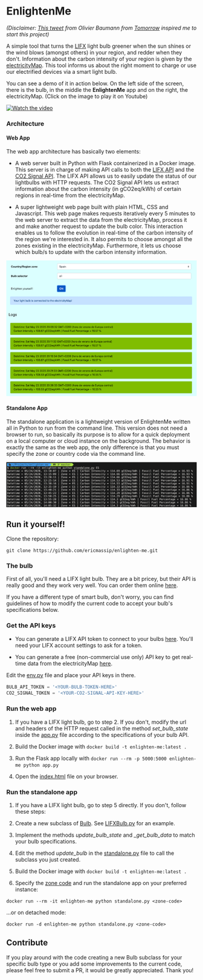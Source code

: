 # EnlightenMe

_(Disclaimer: [This tweet](https://twitter.com/obauma/status/1220624748062953472?ref_src=twsrc%5Etfw%7Ctwcamp%5Etweetembed%7Ctwterm%5E1220624748062953472&ref_url=https%3A%2F%2Fwww.tmrow.com%2Fblog%2F5-climate-myths-that-need-to-die%2F)
from Olivier Baumann from [Tomorrow](https://www.tmrow.com/) inspired me to start this project)_

A simple tool that turns the [LIFX](https://eu.lifx.com/) light bulb greener when the sun shines or the wind blows 
(amongst others) in your region, and redder when they don't. Information about the carbon intensity of your region
is given by the [electricityMap](https://www.electricitymap.org/map). This tool informs us about the right moment 
to charge or use our electrified devices via a smart light bulb.

You can see a demo of it in action below. On the left side of the screen, there is the bulb, in the middle the **EnlightenMe**
app and on the right, the electricityMap. (Click on the image to play it on Youtube)

[![Watch the video](https://img.youtube.com/vi/uwskfGy-IjY/maxresdefault.jpg)](https://youtu.be/uwskfGy-IjY)


### Architecture

#### Web App
The web app architecture has basically two elements:

* A web server built in Python with Flask containerized in a Docker image. This server is in charge of making
API calls to both the [LIFX API](https://api.developer.lifx.com/) and the [CO2 Signal API](https://docs.co2signal.com/).
The LIFX API allows us to easily update the status of our lightbulbs with HTTP requests. The CO2 Signal API
lets us extract information about the carbon intensity (in gCO2eq/kWh) of certain regions in real-time from the
electricityMap.

* A super lightweight web page built with plain HTML, CSS and Javascript. This web page makes requests iteratively 
every 5 minutes to the web server to extract the data from the electricityMap, process it and make another request to
update the bulb color. This interaction enables us to follow the evolution in real-time of the carbon intensity of
the region we're interested in. It also permits to choose amongst all the zones existing in the 
electricityMap. Furthermore, it lets us choose which bulb/s to update with the carbon intensity information.

![EnlightenMe time evolution](web/img/enlighten_me_time_evolution.png)


#### Standalone App
The standalone application is a lightweight version of EnlightenMe written all in Python to run from the command line. 
This version does not need a browser to run, so basically its purpose is to allow for a quick deployment on a local 
computer or cloud instance on the background. The behavior is exactly the same as the web app, the only difference is 
that you must specify the zone or country code via the command line.

![EnlightenMe standalone](web/img/enlighten_me_standalone.png)

## Run it yourself!

Clone the repository:

```shell script
git clone https://github.com/ericmassip/enlighten-me.git
```

### The bulb

First of all, you'll need a LIFX light bulb. They are a bit pricey, but their API is really good and they work very well.
You can order them online [here](https://eu.lifx.com/).

If you have a different type of smart bulb, don't worry, you can find guidelines of how to modify the current code to 
accept your bulb's specifications below.

### Get the API keys

* You can generate a LIFX API token to connect to your bulbs [here](https://api.developer.lifx.com/docs/authentication). 
You'll need your LIFX account settings to ask for a token.

* You can generate a free (non-commercial use only) API key to get real-time data from the electricityMap [here](https://docs.co2signal.com/).

Edit the [env.py](https://github.com/ericmassip/enlighten-me/blob/master/env.py) file and place your API keys in there.

```python
BULB_API_TOKEN = '<YOUR-BULB-TOKEN-HERE>'
CO2_SIGNAL_TOKEN = '<YOUR-CO2-SIGNAL-API-KEY-HERE>'
```

### Run the web app

1. If you have a LIFX light bulb, go to step 2. If you don't, modify the url and headers of the HTTP request called in the 
method *set_bulb_state* inside the [app.py](https://github.com/ericmassip/enlighten-me/blob/master/app.py) file 
according to the specifications of your bulb API.

2. Build the Docker image with ```docker build -t enlighten-me:latest .```

3. Run the Flask app locally with ```docker run --rm -p 5000:5000 enlighten-me python app.py```

4. Open the [index.html](https://github.com/ericmassip/enlighten-me/blob/master/web-app/index.html) file on your browser.

### Run the standalone app

1. If you have a LIFX light bulb, go to step 5 directly. If you don't, follow these steps:

2. Create a new subclass of [Bulb](https://github.com/ericmassip/enlighten-me/blob/master/bulbs/bulb.py). See 
[LIFXBulb.py](https://github.com/ericmassip/enlighten-me/blob/master/bulbs/lifx_bulb.py) for an example.
3. Implement the methods *update_bulb_state* and *_get_bulb_data* to match your bulb specifications.
4. Edit the method *update_bulb* in the [standalone.py](https://github.com/ericmassip/enlighten-me/blob/master/bulbs/standalone.py)
file to call the subclass you just created.

5. Build the Docker image with ```docker build -t enlighten-me:latest .```

6. Specify the [zone code](https://github.com/tmrowco/electricitymap-contrib/blob/master/config/zones.json) and run the 
standalone app on your preferred instance:
```shell script
docker run --rm -it enlighten-me python standalone.py <zone-code>
```

...or on detached mode:
```shell script
docker run -d enlighten-me python standalone.py <zone-code>
```

## Contribute

If you play around with the code creating a new Bulb subclass for your specific bulb type or you add some improvements
to the current code, please feel free to submit a PR, it would be greatly appreciated. Thank you! 









